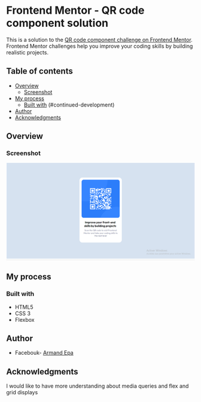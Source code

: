 # Frontend Mentor - QR code component solution

This is a solution to the [QR code component challenge on Frontend Mentor](https://www.frontendmentor.io/challenges/qr-code-component-iux_sIO_H). Frontend Mentor challenges help you improve your coding skills by building realistic projects. 

## Table of contents

- [Overview](#overview)
  - [Screenshot](#screenshot)
- [My process](#my-process)
  - [Built with](#built-with)
 (#continued-development)
- [Author](#author)
- [Acknowledgments](#acknowledgments)


## Overview

### Screenshot

![](./sreenshots/projet1.png)

## My process

### Built with

- HTML5 
- CSS 3
- Flexbox

## Author

- Facebouk- [Armand Epa](https://www.facebook.com/profile.php?id=100084327851017)

## Acknowledgments

I would like to have more understanding about media queries and flex and grid displays

